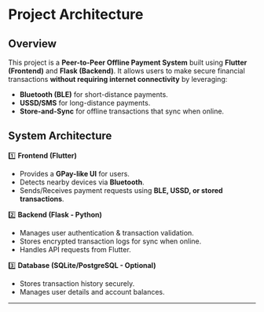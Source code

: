 # Project Architecture

## Overview
This project is a **Peer-to-Peer Offline Payment System** built using **Flutter (Frontend)** and **Flask (Backend)**. It allows users to make secure financial transactions **without requiring internet connectivity** by leveraging:
- **Bluetooth (BLE)** for short-distance payments.
- **USSD/SMS** for long-distance payments.
- **Store-and-Sync** for offline transactions that sync when online.

## System Architecture

1️⃣ **Frontend (Flutter)**  
   - Provides a **GPay-like UI** for users.  
   - Detects nearby devices via **Bluetooth**.  
   - Sends/Receives payment requests using **BLE, USSD, or stored transactions**.  

2️⃣ **Backend (Flask - Python)**  
   - Manages user authentication & transaction validation.  
   - Stores encrypted transaction logs for sync when online.  
   - Handles API requests from Flutter.  

3️⃣ **Database (SQLite/PostgreSQL - Optional)**  
   - Stores transaction history securely.  
   - Manages user details and account balances.  

---

